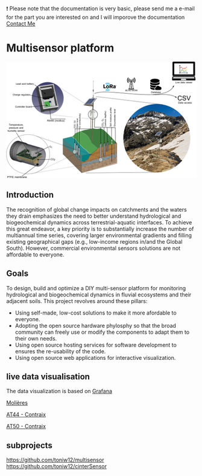 :heavy_exclamation_mark: Please note that the documentation is very basic, please send me a e-mail for the part you are interested on and I will imporove the documentation
[Contact Me](mailto:a.wiedmer@creaf.uab.cat)

# Multisensor platform

<img src="Graphics/Soil cut.png">


## Introduction

The recognition of global change impacts on catchments and the waters they drain emphasizes the need to better understand hydrological and biogeochemical dynamics across terrestrial-aquatic interfaces. To achieve this great endeavor, a key priority is to substantially increase the number of multiannual time series, covering larger environmental gradients and filling existing geographical gaps (e.g., low-income regions in/and the Global South). However, commercial environmental sensors solutions are not affordable to everyone.

## Goals

To design, build and optimize a DIY multi-sensor platform for monitoring hydrological
and biogeochemical dynamics in fluvial ecosystems and their adjacent soils. This
project revolves around these pillars:
 * Using self-made, low-cost solutions to make it more afordable to everyone.
 * Adopting the open source hardware phylosphy so that the broad community
can freely use or modify the components to adapt them to their own needs.
 * Using open source hosting services for software development to ensures the
re-usability of the code.
 * Using open source web applications for interactive visualization.

## live data visualisation

The data visualization is based on [Grafana](https://grafana.com/)

[Molières](https://grafana.wiedmer-electro.ch/public-dashboards/70975251fda04883984d7cdfec4fb64b?orgId=1)

[AT44 - Contraix](https://grafana.wiedmer-electro.ch/public-dashboards/f5b1c5ff5e49460bbac586304dbef0a0)

[AT50 - Contraix](http://localhost:3000/public-dashboards/b03a083f87394cc8b2873735f8f8a301)

## subprojects
https://github.com/toniw12/multisensor  
https://github.com/toniw12/cinterSensor
